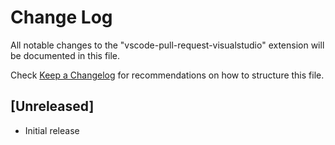 # Change Log

All notable changes to the "vscode-pull-request-visualstudio" extension will be documented in this file.

Check [Keep a Changelog](http://keepachangelog.com/) for recommendations on how to structure this file.

## [Unreleased]

- Initial release